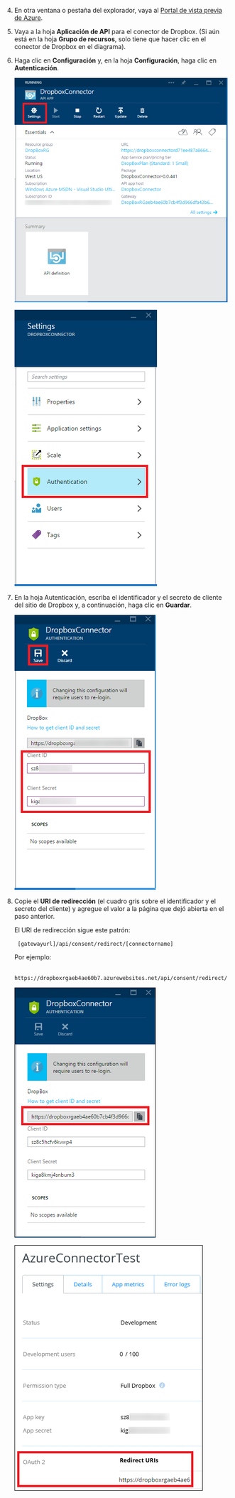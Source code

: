 4. En otra ventana o pestaña del explorador, vaya al [Portal de vista previa de Azure](https://portal.azure.com).

3. Vaya a la hoja **Aplicación de API** para el conector de Dropbox. (Si aún está en la hoja **Grupo de recursos**, solo tiene que hacer clic en el conector de Dropbox en el diagrama).

4. Haga clic en **Configuración** y, en la hoja **Configuración**, haga clic en **Autenticación**.

	![Hacer clic en Configuración](./media/app-service-api-exchange-dropbox-settings/clicksettings.png)

	![Hacer clic en Autenticación](./media/app-service-api-exchange-dropbox-settings/clickauth.png)

5. En la hoja Autenticación, escriba el identificador y el secreto de cliente del sitio de Dropbox y, a continuación, haga clic en **Guardar**.

	![Escribir los valores y hacer clic en Guardar](./media/app-service-api-exchange-dropbox-settings/authblade.png)

3. Copie el **URI de redirección** (el cuadro gris sobre el identificador y el secreto del cliente) y agregue el valor a la página que dejó abierta en el paso anterior.

	El URI de redirección sigue este patrón:

		[gatewayurl]/api/consent/redirect/[connectorname]

	Por ejemplo:

		https://dropboxrgaeb4ae60b7.azurewebsites.net/api/consent/redirect/DropboxConnector

	![Obtener URI de redirección](./media/app-service-api-exchange-dropbox-settings/redirecturi.png)

	![Crear aplicación de Dropbox](./media/app-service-api-exchange-dropbox-settings/dbappsettings2.png)

<!---HONumber=August15_HO6-->